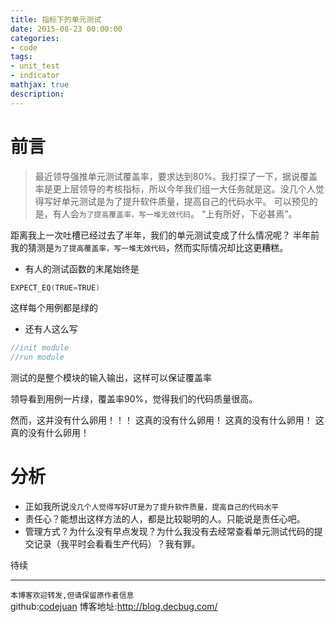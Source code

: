 ```yaml
---
title: 指标下的单元测试
date: 2015-08-23 00:00:00
categories:
- code
tags: 
- unit_test
- indicator
mathjax: true
description: 
---
```



# 前言

> 最近领导强推单元测试覆盖率，要求达到80%。我打探了一下，据说覆盖率是更上层领导的考核指标，所以今年我们组一大任务就是这。没几个人觉得写好单元测试是为了提升软件质量，提高自己的代码水平。
> 可以预见的是，有人会`为了提高覆盖率，写一堆无效代码`。 “上有所好，下必甚焉”。

距离我上一次吐槽已经过去了半年，我们的单元测试变成了什么情况呢？
半年前我的猜测是`为了提高覆盖率，写一堆无效代码`，然而实际情况却比这更糟糕。

- 有人的测试函数的末尾始终是
``` cpp
EXPECT_EQ(TRUE=TRUE)
```
这样每个用例都是绿的

- 还有人这么写
``` cpp
//init module
//run module
```
测试的是整个模块的输入输出，这样可以保证覆盖率

领导看到用例一片绿，覆盖率90%，觉得我们的代码质量很高。

然而，这并没有什么卵用！！！
这真的没有什么卵用！
这真的没有什么卵用！
这真的没有什么卵用！

<!--more-->

# 分析
- 正如我所说`没几个人觉得写好UT是为了提升软件质量，提高自己的代码水平`
- 责任心？能想出这样方法的人，都是比较聪明的人。只能说是责任心吧。
- 管理方式？为什么没有早点发现？为什么我没有去经常查看单元测试代码的提交记录（我平时会看看生产代码）？我有罪。

待续


--------------------------

`本博客欢迎转发,但请保留原作者信息`                                                                                                                                                                          
github:[codejuan](https://github.com/CodeJuan)
博客地址:http://blog.decbug.com/

